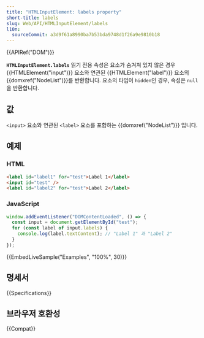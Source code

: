 ```yaml
---
title: "HTMLInputElement: labels property"
short-title: labels
slug: Web/API/HTMLInputElement/labels
l10n:
  sourceCommit: a3d9f61a8990ba7b53bda9748d1f26a9e9810b18
---
```


{{APIRef("DOM")}}

**`HTMLInputElement.labels`** 읽기 전용 속성은 요소가 숨겨져 있지 않은 경우 {{HTMLElement("input")}} 요소와 연관된 {{HTMLElement("label")}} 요소의 {{domxref("NodeList")}}를 반환합니다. 요소의 타입이 `hidden`인 경우, 속성은 `null`을 반환합니다.

## 값

`<input>` 요소와 연관된 `<label>` 요소를 포함하는 {{domxref("NodeList")}} 입니다.

## 예제

### HTML

```html
<label id="label1" for="test">Label 1</label>
<input id="test" />
<label id="label2" for="test">Label 2</label>
```

### JavaScript

```js
window.addEventListener("DOMContentLoaded", () => {
  const input = document.getElementById("test");
  for (const label of input.labels) {
    console.log(label.textContent); // "Label 1" 과 "Label 2"
  }
});
```

{{EmbedLiveSample("Examples", "100%", 30)}}

## 명세서

{{Specifications}}

## 브라우저 호환성

{{Compat}}
